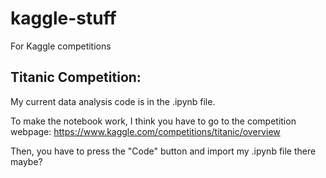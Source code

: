 # kaggle-stuff
For Kaggle competitions

## Titanic Competition:
My current data analysis code is in the .ipynb file.

To make the notebook work, I think you have to go to the competition webpage:
https://www.kaggle.com/competitions/titanic/overview

Then, you have to press the "Code" button and import my .ipynb file there maybe?

